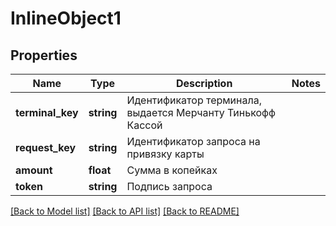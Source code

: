 # InlineObject1

## Properties
Name | Type | Description | Notes
------------ | ------------- | ------------- | -------------
**terminal_key** | **string** | Идентификатор терминала, выдается Мерчанту Тинькофф Кассой | 
**request_key** | **string** | Идентификатор запроса на привязку карты | 
**amount** | **float** | Сумма в копейках | 
**token** | **string** | Подпись запроса | 

[[Back to Model list]](../README.md#documentation-for-models) [[Back to API list]](../README.md#documentation-for-api-endpoints) [[Back to README]](../README.md)


